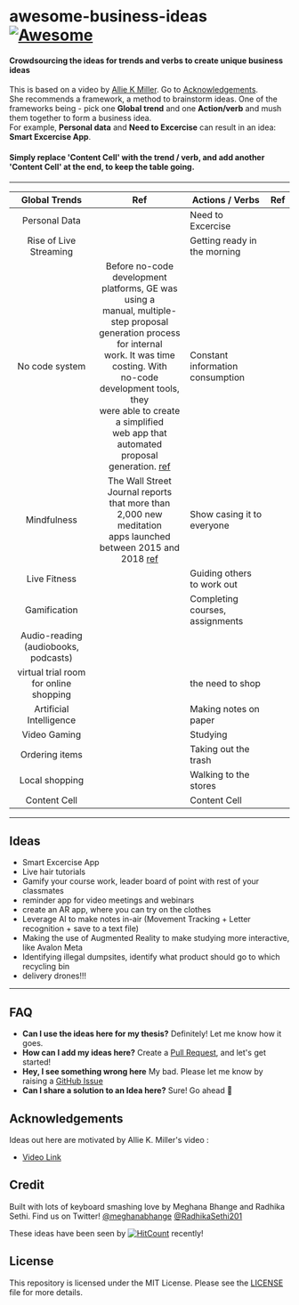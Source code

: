 # awesome-business-ideas [![Awesome](https://awesome.re/badge.svg)](https://awesome.re)
#### Crowdsourcing the ideas for trends and verbs to create unique business ideas ####
This is based on a video by [Allie K Miller](https://www.linkedin.com/in/alliekmiller/ "Allie K Miller"). Go to [Acknowledgements](#Acknowledgements).
</br>
She recommends a framework, a method to brainstorm ideas. One of the frameworks being - pick one __Global trend__ and one __Action/verb__ and mush them together to form a business idea. 
</br>
For example, __Personal data__ and __Need to Excercise__ can result in an idea: __Smart Excercise App__. 

#### Simply replace 'Content Cell' with the trend / verb, and add another 'Content Cell' at the end, to keep the table going. ####
 ---


| Global Trends 	| Ref 	| Actions / Verbs 	| Ref 	|
|:--------------------------------------:	|:---------------------------------------------------------------------------------------------------------------------------------------------------------------------------------------------------------------------------------:	|----------------------------------	|-----	|
| Personal Data 	|  	| Need to Excercise 	|  	|
| Rise of Live Streaming 	|  	| Getting ready in the morning 	|  	|
| No code system 	|Before no-code development <br>platforms, GE was using a<br> manual, multiple-step proposal<br> generation process for internal<br> work. It was time costing. With<br> no-code development tools, they<br> were able to create a simplified<br> web app that automated proposal generation. [ref](https://kissflow.com/rad/no-code/no-code-overview/#:~:text=A%20no%2Dcode%20platform%20is,coding%20knowledge%20to%20create%20apps.)   	| Constant information consumption 	|  	|
| Mindfulness 	| The Wall Street Journal reports<br>that more than 2,000 new meditation <br>apps launched between 2015 and 2018 [ref](https://www.wsj.com/articles/headspace-vs-calm-the-meditation-battle-thats-anything-but-zen-11544889606) 	| Show casing it to everyone 	|  	|
| Live Fitness 	|  	| Guiding others to work out 	|  	|
| Gamification 	|  	| Completing courses, assignments 	|  	|
| Audio-reading (audiobooks, podcasts) 	|  	|  	|  	|
| virtual trial room for online shopping 	|  	| the need to shop 	|  	|
| Artificial Intelligence 	|  	| Making notes on paper 	|  	|
| Video Gaming 	|  	| Studying 	|  	|
| Ordering items |  | Taking out the trash |  |
| Local shopping |  | Walking to the stores |  |  
| Content Cell 	|  	| Content Cell 	|  	|

---

Ideas               
---------------------
* Smart Excercise App
* Live hair tutorials 
* Gamify your course work, leader board of point with rest of your classmates
* reminder app for video meetings and webinars
* create an AR app, where you can try on the clothes
* Leverage AI to make notes in-air (Movement Tracking + Letter recognition + save to a text file)
* Making the use of Augmented Reality to make studying more interactive, like Avalon Meta
* Identifying illegal dumpsites, identify what product should go to which recycling bin
* delivery drones!!!
---
 FAQ 
 --------------------
 * **Can I use the ideas here for my thesis?** Definitely! Let me know how it goes. 
 * **How can I add my ideas here?** Create a [Pull Request](https://github.com/radhikasethi2011/awesome-business-ideas/pulls "Pull Request"), and let's get started!
 * **Hey, I see something wrong here** My bad. Please let me know by raising a [GitHub Issue](https://github.com/radhikasethi2011/awesome-business-ideas/issues "GitHub Issue") 
 * **Can I share a solution to an Idea here?** Sure! Go ahead :muscle:



Acknowledgements
---------------------

Ideas out here are motivated by Allie K. Miller's video : 
* [Video Link](https://www.linkedin.com/posts/alliekmiller_entrepreneurship-business-ugcPost-6668187105555951616-LGhO "Video Link")


Credit
---------------------

Built with lots of keyboard smashing love by Meghana Bhange and Radhika Sethi. Find us on Twitter! [@meghanabhange](https://twitter.com/meghanabhange "@meghanabhange") [@RadhikaSethi201](https://twitter.com/RadhikaSethi201 "@RadhikaSethi201") 

These ideas have been seen by [![HitCount](http://hits.dwyl.com/radhikasethi2011/awesome-business-ideas.svg)](http://hits.dwyl.com/radhikasethi2011/awesome-business-ideas) recently!


License
--------------------

This repository is licensed under the MIT License. Please see the [LICENSE](https://github.com/radhikasethi2011/awesome-business-ideas/blob/master/LICENSE "LICENSE")  file for more details.



